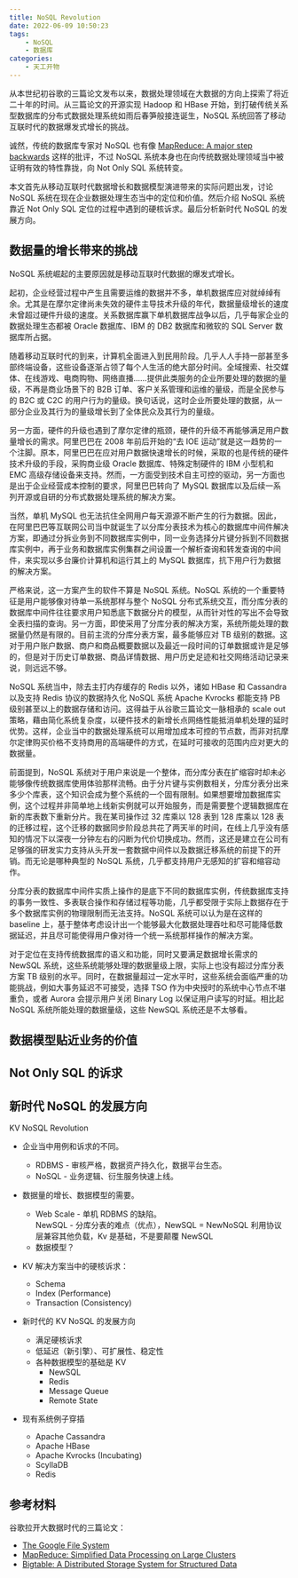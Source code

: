 ```yaml
---
title: NoSQL Revolution
date: 2022-06-09 10:50:23
tags:
    - NoSQL
    - 数据库
categories:
    - 天工开物
---
```


从本世纪初谷歌的三篇论文发布以来，数据处理领域在大数据的方向上探索了将近二十年的时间。从三篇论文的开源实现 Hadoop 和 HBase 开始，到打破传统关系型数据库的分布式数据处理系统如雨后春笋般接连诞生，NoSQL 系统回答了移动互联时代的数据爆发式增长的挑战。

诚然，传统的数据库专家对 NoSQL 也有像 [MapReduce: A major step backwards](https://homes.cs.washington.edu/~billhowe/mapreduce_a_major_step_backwards.html) 这样的批评，不过 NoSQL 系统本身也在向传统数据处理领域当中被证明有效的特性靠拢，向 Not Only SQL 系统转变。

本文首先从移动互联时代数据增长和数据模型演进带来的实际问题出发，讨论 NoSQL 系统在现在企业数据处理生态当中的定位和价值。然后介绍 NoSQL 系统靠近 Not Only SQL 定位的过程中遇到的硬核诉求。最后分析新时代 NoSQL 的发展方向。

<!-- more -->

## 数据量的增长带来的挑战

NoSQL 系统崛起的主要原因就是移动互联时代数据的爆发式增长。

起初，企业经营过程中产生且需要运维的数据并不多，单机数据库应对就绰绰有余。尤其是在摩尔定律尚未失效的硬件主导技术升级的年代，数据量级增长的速度未曾超过硬件升级的速度。关系数据库赢下单机数据库战争以后，几乎每家企业的数据处理生态都被 Oracle 数据库、IBM 的 DB2 数据库和微软的 SQL Server 数据库所占据。

随着移动互联时代的到来，计算机全面进入到民用阶段。几乎人人手持一部甚至多部终端设备，这些设备逐渐占领了每个人生活的绝大部分时间。全域搜索、社交媒体、在线游戏、电商购物、网络直播……提供此类服务的企业所要处理的数据的量级，不再是商业场景下的 B2B 订单、客户关系管理和运维的量级，而是全民参与的 B2C 或 C2C 的用户行为的量级。换句话说，这时企业所要处理的数据，从一部分企业及其行为的量级增长到了全体民众及其行为的量级。

另一方面，硬件的升级也遇到了摩尔定律的瓶颈，硬件的升级不再能够满足用户数量增长的需求。阿里巴巴在 2008 年前后开始的“去 IOE 运动”就是这一趋势的一个注脚。原本，阿里巴巴在应对用户数据快速增长的时候，采取的也是传统的硬件技术升级的手段，采购商业级 Oracle 数据库、特殊定制硬件的 IBM 小型机和 EMC 高级存储设备来支持。然而，一方面受到技术自主可控的驱动，另一方面也是出于企业经营成本控制的要求，阿里巴巴转向了 MySQL 数据库以及后续一系列开源或自研的分布式数据处理系统的解决方案。

当然，单机 MySQL 也无法抗住全网用户每天源源不断产生的行为数据。因此，在阿里巴巴等互联网公司当中就诞生了以分库分表技术为核心的数据库中间件解决方案，即通过分拆业务到不同数据库实例中，同一业务选择分片键分拆到不同数据库实例中，再于业务和数据库实例集群之间设置一个解析查询和转发查询的中间件，来实现以多台廉价计算机和运行其上的 MySQL 数据库，抗下用户行为数据的解决方案。

严格来说，这一方案产生的软件不算是 NoSQL 系统。NoSQL 系统的一个重要特征是用户能够像对待单一系统那样与整个 NoSQL 分布式系统交互，而分库分表的数据库中间件往往要求用户知悉底下数据分片的模型，从而针对性的写出不会导致全表扫描的查询。另一方面，即使采用了分库分表的解决方案，系统所能处理的数据量仍然是有限的。目前主流的分库分表方案，最多能够应对 TB 级别的数据。这对于用户账户数据、商户和商品概要数据以及最近一段时间的订单数据或许是足够的，但是对于历史订单数据、商品详情数据、用户历史足迹和社交网络活动记录来说，则远远不够。

NoSQL 系统当中，除去主打内存缓存的 Redis 以外，诸如 HBase 和 Cassandra 以及支持 Redis 协议的数据持久化 NoSQL 系统 Apache Kvrocks 都能支持 PB 级别甚至以上的数据存储和访问。这得益于从谷歌三篇论文一脉相承的 scale out 策略，藉由简化系统复杂度，以硬件技术的新增长点网络性能抵消单机处理的延时优势。这样，企业当中的数据处理系统可以用增加成本可控的节点数，而非对抗摩尔定律购买价格不支持商用的高端硬件的方式，在延时可接收的范围内应对更大的数据量。

前面提到，NoSQL 系统对于用户来说是一个整体，而分库分表在扩缩容时却未必能够像传统数据库使用体验那样流畅。由于分片键与实例数相关，分库分表分出来多少个库表，这个知识会成为整个系统的一个固有限制。如果想要增加数据库实例，这个过程并非简单地上线新实例就可以开始服务，而是需要整个逻辑数据库在新的库表数下重新分片。我在某司操作过 32 库乘以 128 表到 128 库乘以 128 表的迁移过程，这个迁移的数据同步阶段总共花了两天半的时间，在线上几乎没有感知的情况下以深夜一分钟左右的闪断为代价切换成功。然而，这还是建立在公司有足够强的研发实力支持从头开发一套数据中间件以及数据迁移系统的前提下的开销。而无论是哪种典型的 NoSQL 系统，几乎都支持用户无感知的扩容和缩容动作。

分库分表的数据库中间件实质上操作的是底下不同的数据库实例，传统数据库支持的事务一致性、多表联合操作和存储过程等功能，几乎都受限于实际上数据存在于多个数据库实例的物理限制而无法支持。NoSQL 系统可以认为是在这样的 baseline 上，基于整体考虑设计出一个能够最大化数据处理吞吐和尽可能降低数据延迟，并且尽可能使得用户像对待一个统一系统那样操作的解决方案。

对于定位在支持传统数据库的语义和功能，同时又要满足数据增长需求的 NewSQL 系统，这些系统能够处理的数据量级上限，实际上也没有超过分库分表方案 TB 级别的水平。同时，在数据量超过一定水平时，这些系统会面临严重的功能挑战，例如大事务延迟不可接受，选择 TSO 作为中央授时的系统中心节点不堪重负，或者 Aurora 会提示用户关闭 Binary Log 以保证用户读写的时延。相比起 NoSQL 系统所能处理的数据量级，这些 NewSQL 系统还是不太够看。

## 数据模型贴近业务的价值

## Not Only SQL 的诉求

## 新时代 NoSQL 的发展方向

KV NoSQL Revolution

- 企业当中用例和诉求的不同。
	- RDBMS - 审核严格，数据资产持久化，数据平台生态。  
	- NoSQL - 业务逻辑、衍生服务快速上线。  

- 数据量的增长、数据模型的需要。
	- Web Scale - 单机 RDBMS 的缺陷。  
        NewSQL - 分库分表的难点（优点），NewSQL = NewNoSQL
        利用协议层兼容其他负载，Kv 是基础，不是要颠覆 NewSQL
	- 数据模型？

- KV 解决方案当中的硬核诉求：  
	- Schema
	- Index (Performance)  
	- Transaction (Consistency)  

- 新时代的 KV NoSQL 的发展方向
    - 满足硬核诉求
    - 低延迟（新引擎）、可扩展性、稳定性
    - 各种数据模型的基础是 KV
        - NewSQL
        - Redis
        - Message Queue
        - Remote State

- 现有系统例子穿插
    - Apache Cassandra
    - Apache HBase
    - Apache Kvrocks (Incubating)
    - ScyllaDB
    - Redis

## 参考材料

谷歌拉开大数据时代的三篇论文：

* [The Google File System](https://static.googleusercontent.com/media/research.google.com/en//archive/gfs-sosp2003.pdf)
* [MapReduce: Simplified Data Processing on Large Clusters](https://static.googleusercontent.com/media/research.google.com/en//archive/mapreduce-osdi04.pdf)
* [Bigtable: A Distributed Storage System for Structured Data](https://static.googleusercontent.com/media/research.google.com/en//archive/bigtable-osdi06.pdf)